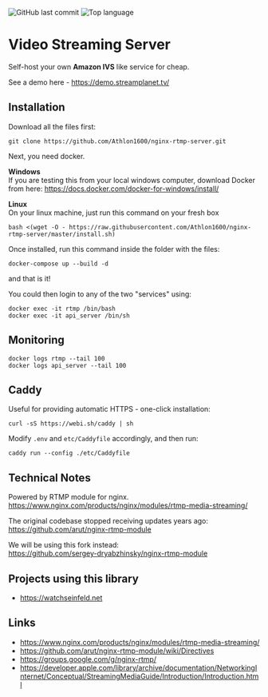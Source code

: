 ![GitHub last commit](https://img.shields.io/github/last-commit/athlon1600/nginx-rtmp-server)
![Top language](https://img.shields.io/github/languages/top/athlon1600/nginx-rtmp-server)

# Video Streaming Server

Self-host your own **Amazon IVS** like service for cheap.

See a demo here - https://demo.streamplanet.tv/

## Installation

Download all the files first:

```shell
git clone https://github.com/Athlon1600/nginx-rtmp-server.git
```

Next, you need docker.

**Windows**  
If you are testing this from your local windows computer, download Docker from here:
https://docs.docker.com/docker-for-windows/install/

**Linux**  
On your linux machine, just run this command on your fresh box

```shell
bash <(wget -O - https://raw.githubusercontent.com/Athlon1600/nginx-rtmp-server/master/install.sh)
```

Once installed, run this command inside the folder with the files:

```shell
docker-compose up --build -d
```

and that is it!

You could then login to any of the two "services" using:  
```shell
docker exec -it rtmp /bin/bash
docker exec -it api_server /bin/sh
```

## Monitoring

```shell
docker logs rtmp --tail 100
docker logs api_server --tail 100
```

## Caddy

Useful for providing automatic HTTPS - one-click installation:

```shell
curl -sS https://webi.sh/caddy | sh
```

Modify `.env` and `etc/Caddyfile` accordingly, and then run:

```shell
caddy run --config ./etc/Caddyfile
```

## Technical Notes

Powered by RTMP module for nginx.  
https://www.nginx.com/products/nginx/modules/rtmp-media-streaming/

The original codebase stopped receiving updates years ago:  
https://github.com/arut/nginx-rtmp-module

We will be using this fork instead:  
https://github.com/sergey-dryabzhinsky/nginx-rtmp-module

## Projects using this library

- https://watchseinfeld.net

## Links

- https://www.nginx.com/products/nginx/modules/rtmp-media-streaming/
- https://github.com/arut/nginx-rtmp-module/wiki/Directives
- https://groups.google.com/g/nginx-rtmp/
- https://developer.apple.com/library/archive/documentation/NetworkingInternet/Conceptual/StreamingMediaGuide/Introduction/Introduction.html
